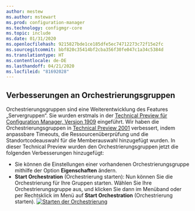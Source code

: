 ```yaml
---
author: mestew
ms.author: mstewart
ms.prod: configuration-manager
ms.technology: configmgr-core
ms.topic: include
ms.date: 01/31/2020
ms.openlocfilehash: 9215827bde1ce185dfe5ec74712273c72f15e2fc
ms.sourcegitcommit: bbf820c35414bf2cba356f30fe047c1a34c5384d
ms.translationtype: HT
ms.contentlocale: de-DE
ms.lasthandoff: 04/21/2020
ms.locfileid: "81692028"
---
```

## <a name="improvements-to-orchestration-groups"></a><a name="bkmk_orch"></a> Verbesserungen an Orchestrierungsgruppen
<!--3098816-->
Orchestrierungsgruppen sind eine Weiterentwicklung des Features „Servergruppen“. Sie wurden erstmals in der [Technical Preview für Configuration Manager, Version 1909](../../../2019/technical-preview-1909.md#bkmk_OGs) eingeführt. Wir haben die Orchestrierungsgruppen in [Technical Preview 2001](../../technical-preview-2001.md#bkmk_orch) verbessert, indem anpassbare Timeouts, die Ressourcenüberprüfung und die Standortcodeauswahl für die Memberauswahl hinzugefügt wurden. In dieser Technical Preview wurden den Orchestrierungsgruppen jetzt die folgenden Verbesserungen hinzugefügt:


- Sie können die Einstellungen einer vorhandenen Orchestrierungsgruppe mithilfe der Option **Eigenschaften** ändern.
- **Start Orchestration** (Orchestrierung starten): Nun können Sie die Orchestrierung für Ihre Gruppen starten. Wählen Sie Ihre Orchestrierungsgruppe aus, und klicken Sie dann im Menüband oder per Rechtsklick im Menü auf **Start Orchestration** (Orchestrierung starten).
[![Starten der Orchestrierung](../../media/3098816-start-orchestration.png)](../../media/3098816-start-orchestration.png#lightbox)

